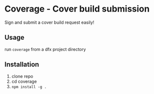 # Coverage - Cover build submission

Sign and submit a cover build request easily!

## Usage

run `coverage` from a dfx project directory

## Installation

1. clone repo
2. cd coverage
3. `npm install -g .`
